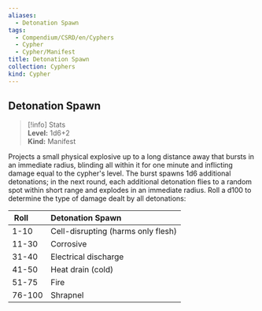 ```yaml
---
aliases:
  - Detonation Spawn
tags:
  - Compendium/CSRD/en/Cyphers
  - Cypher
  - Cypher/Manifest
title: Detonation Spawn
collection: Cyphers
kind: Cypher
---
```

## Detonation Spawn  
>[!info] Stats  
> **Level:** 1d6+2  
> **Kind:** Manifest
  
Projects a small physical explosive up to a long distance away that bursts in an immediate radius, blinding all within it for one minute and inflicting damage equal to the cypher's level. The burst spawns 1d6 additional detonations; in the next round, each additional detonation flies to a random spot within short range and explodes in an immediate radius. Roll a d100 to determine the type of damage dealt by all detonations:  

|  Roll &nbsp; &nbsp; &nbsp; | Detonation Spawn  |  
| ------------- | :----------- |  
| 1-10 | Cell-disrupting (harms only flesh) |  
| 11-30 | Corrosive |  
| 31-40 | Electrical discharge |  
| 41-50 | Heat drain (cold) |  
| 51-75 | Fire |  
| 76-100 | Shrapnel |